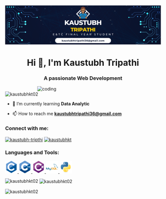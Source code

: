 ![logo](https://github.com/KaustubhKT02/KaustubhKT02/blob/main/396.png)
<h1 align="center">Hi 👋, I'm Kaustubh Tripathi</h1>
<h3 align="center">A passionate Web Development</h3>
<img align="right" alt="coding" width="400" scr="https://github.com/KaustubhKT02/KaustubhKT02/blob/main/programmer-1653351_1280.webp">

<p align="left"> <img src="https://komarev.com/ghpvc/?username=kaustubhkt02&label=Profile%20views&color=0e75b6&style=flat" alt="kaustubhkt02" /> </p>

- 🌱 I’m currently learning **Data Analytic**

- 📫 How to reach me **kaustubhtripathi36@gmail.com**

<h3 align="left">Connect with me:</h3>
<p align="left">
<a href="https://linkedin.com/in/kaustubh-tripthi" target="blank"><img align="center" src="https://raw.githubusercontent.com/rahuldkjain/github-profile-readme-generator/master/src/images/icons/Social/linked-in-alt.svg" alt="kaustubh-tripthi" height="30" width="40" /></a>
<a href="https://instagram.com/kaustubhkt" target="blank"><img align="center" src="https://raw.githubusercontent.com/rahuldkjain/github-profile-readme-generator/master/src/images/icons/Social/instagram.svg" alt="kaustubhkt" height="30" width="40" /></a>
</p>

<h3 align="left">Languages and Tools:</h3>
<p align="left"> <a href="https://www.cprogramming.com/" target="_blank" rel="noreferrer"> <img src="https://raw.githubusercontent.com/devicons/devicon/master/icons/c/c-original.svg" alt="c" width="40" height="40"/> </a> <a href="https://www.w3schools.com/cpp/" target="_blank" rel="noreferrer"> <img src="https://raw.githubusercontent.com/devicons/devicon/master/icons/cplusplus/cplusplus-original.svg" alt="cplusplus" width="40" height="40"/> </a> <a href="https://www.w3schools.com/cs/" target="_blank" rel="noreferrer"> <img src="https://raw.githubusercontent.com/devicons/devicon/master/icons/csharp/csharp-original.svg" alt="csharp" width="40" height="40"/> </a> <a href="https://www.mysql.com/" target="_blank" rel="noreferrer"> <img src="https://raw.githubusercontent.com/devicons/devicon/master/icons/mysql/mysql-original-wordmark.svg" alt="mysql" width="40" height="40"/> </a> <a href="https://www.python.org" target="_blank" rel="noreferrer"> <img src="https://raw.githubusercontent.com/devicons/devicon/master/icons/python/python-original.svg" alt="python" width="40" height="40"/> </a> </p>

<p><img align="left" src="https://github-readme-stats.vercel.app/api/top-langs?username=kaustubhkt02&show_icons=true&locale=en&layout=compact" alt="kaustubhkt02" /></p>

<p>&nbsp;<img align="center" src="https://github-readme-stats.vercel.app/api?username=kaustubhkt02&show_icons=true&locale=en" alt="kaustubhkt02" /></p>

<p><img align="center" src="https://github-readme-streak-stats.herokuapp.com/?user=kaustubhkt02&" alt="kaustubhkt02" /></p>
